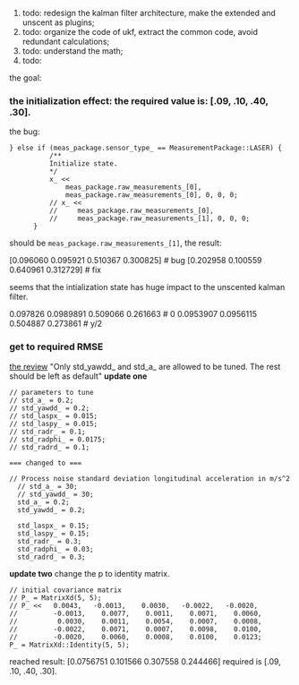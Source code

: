 
1. todo: redesign the kalman filter architecture, make the extended and unscent as plugins;
2. todo: organize the code of ukf, extract the common code, avoid redundant calculations;
3. todo: understand the math;
4. todo: 


the goal: 



### the initialization effect: the required value is: [.09, .10, .40, .30].
the bug:
```
} else if (meas_package.sensor_type_ == MeasurementPackage::LASER) {
          /**
          Initialize state.
          */
          x_ << 
              meas_package.raw_measurements_[0],
              meas_package.raw_measurements_[0], 0, 0, 0;
          // x_ << 
          //     meas_package.raw_measurements_[0],
          //     meas_package.raw_measurements_[1], 0, 0, 0;
      }
```

should be `meas_package.raw_measurements_[1]`, the result:

[0.096060 0.095921 0.510367 0.300825]   # bug
[0.202958 0.100559 0.640961 0.312729]   # fix

seems that the intialization state has huge impact to the unscented kalman filter. 

0.097826 0.0989891  0.509066  0.261663   # 0
0.0953907 0.0956115  0.504887  0.273861  # y/2 



### get to required RMSE
[the review](https://review.udacity.com/#!/reviews/613059)
"Only std_yawdd_ and std_a_ are allowed to be tuned. The rest should be left as default"
**update one**
```
// parameters to tune
// std_a_ = 0.2;
// std_yawdd_ = 0.2;
// std_laspx_ = 0.015;
// std_laspy_ = 0.015;
// std_radr_ = 0.1;
// std_radphi_ = 0.0175;
// std_radrd_ = 0.1;

=== changed to ===

// Process noise standard deviation longitudinal acceleration in m/s^2
  // std_a_ = 30;
  // std_yawdd_ = 30;
  std_a_ = 0.2;
  std_yawdd_ = 0.2;

  std_laspx_ = 0.15;
  std_laspy_ = 0.15;
  std_radr_ = 0.3;
  std_radphi_ = 0.03;
  std_radrd_ = 0.3;
```

**update two** change the p to identity matrix.
```
// initial covariance matrix
// P_ = MatrixXd(5, 5);
// P_ <<   0.0043,   -0.0013,    0.0030,   -0.0022,   -0.0020,
//         -0.0013,    0.0077,    0.0011,    0.0071,    0.0060,
//          0.0030,    0.0011,    0.0054,    0.0007,    0.0008,
//         -0.0022,    0.0071,    0.0007,    0.0098,    0.0100,
//         -0.0020,    0.0060,    0.0008,    0.0100,    0.0123;
P_ = MatrixXd::Identity(5, 5);
```

reached result: [0.0756751  0.101566  0.307558  0.244466] required is [.09, .10, .40, .30].
